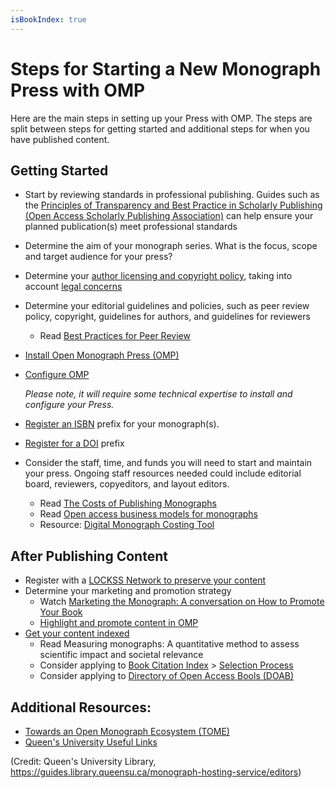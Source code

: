 ```yaml
---
isBookIndex: true
---
```


# Steps for Starting a New Monograph Press with OMP

Here are the main steps in setting up your Press with OMP. The steps are split between steps for getting started and additional steps for when you have published content. 

## Getting Started
* Start by reviewing standards in professional publishing. Guides such as the [Principles of Transparency and Best Practice in Scholarly Publishing (Open Access Scholarly Publishing Association)](https://oaspa.org/principles-of-transparency-and-best-practice-in-scholarly-publishing/) can help ensure your planned publication(s) meet professional standards
* Determine the aim of your monograph series. What is the focus, scope and target audience for your press?
* Determine your [author licensing and copyright policy](https://library.queensu.ca/help-services/publishing-support/copyright-authors-rights), taking into account [legal concerns](https://fra1.digitaloceanspaces.com/oapen/0b15bc6dffd247418dc23c005e0f828f.pdf)
* Determine your editorial guidelines and policies, such as peer review policy, copyright, guidelines for authors, and guidelines for reviewers
    * Read [Best Practices for Peer Review](https://peerreview.up.hcommons.org/)
* [Install Open Monograph Press (OMP)](https://docs.pkp.sfu.ca/learning-omp/en/install-upgrade) 
* [Configure OMP](https://docs.pkp.sfu.ca/learning-omp/en/press-setup)

    *Please note, it  will require some technical expertise to install and configure your Press.*
* [Register an ISBN](https://www.isbn.org/faqs_general_questions) prefix for your monograph(s).
* [Register for a DOI](https://docs.pkp.sfu.ca/doi-plugin/en/doi-registration) prefix
* Consider the staff, time, and funds you will need to start and maintain your press. Ongoing staff resources needed could include editorial board, reviewers, copyeditors, and layout editors.
    * Read [The Costs of Publishing Monographs](https://sr.ithaka.org/publications/the-costs-of-publishing-monographs/)
    * Read [Open access business models for monographs](https://fra1.digitaloceanspaces.com/oapen/0b15bc6dffd247418dc23c005e0f828f.pdf)
    * Resource: [Digital Monograph Costing Tool](https://aupresses.org/resources/costing-tool/)

## After Publishing Content
* Register with a [LOCKSS Network to preserve your content](https://pkp.sfu.ca/pkp-pn/)
* Determine your marketing and promotion strategy
    * Watch [Marketing the Monograph: A conversation on How to Promote Your Book](https://www.youtube.com/watch?v=rhhpOgXarbU)
    * [Highlight and promote content in OMP](https://docs.pkp.sfu.ca/learning-omp/en/catalog-management)
* [Get your content indexed](https://docs.pkp.sfu.ca/getting-found-staying-found/en/)
    * Read Measuring monographs: A quantitative method to assess scientific impact and societal relevance
    * Consider applying to [Book Citation Index](https://support.clarivate.com/ScientificandAcademicResearch/s/article/Web-of-Science-Core-Collection-Book-Citation-Index---Coverage-is-of-the-full-book-and-not-selective-chapters?language=en_US)  > [Selection Process](https://clarivate.com/webofsciencegroup/essays/selection-process-book-citation-index-web-science/)
    * Consider applying to [Directory of Open Access Bools (DOAB)](https://www.doabooks.org/)

## Additional Resources:
* [Towards an Open Monograph Ecosystem (TOME)](https://www.openmonographs.org/resource/)
* [Queen's University Useful Links](https://guides.library.queensu.ca/monograph-hosting-service/links)

(Credit: Queen's University Library, https://guides.library.queensu.ca/monograph-hosting-service/editors)
